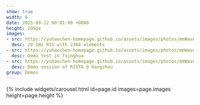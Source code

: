 ```yaml
---
show: true
width: 6
date: 2025-09-12 00:01:00 +0800
height: 295px
images:
- src: https://yuhaochen-homepage.github.io/assets/images/photos/mmWave-prototype.png
  desc: 28 GHz RIS with 2304 elements
- src: https://yuhaochen-homepage.github.io/assets/images/photos/mmWave-test.jpg
  desc: Demo test in Tsinghua
- src: https://yuhaochen-homepage.github.io/assets/images/photos/mmWave-RISTA.jpg
  desc: Demo session of RISTA @ Hangzhou
group: Demos
---
```


{% include widgets/carousel.html id=page.id images=page.images height=page.height %}
